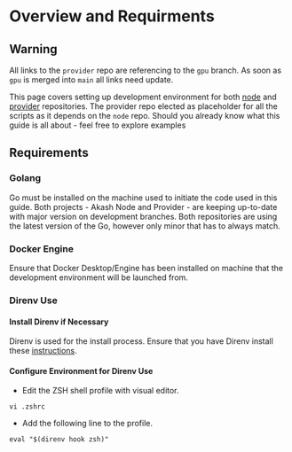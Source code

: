# Overview and Requirments

## Warning

All links to the `provider` repo are referencing to the `gpu` branch. As soon as `gpu` is merged into `main` all links need update.

This page covers setting up development environment for both [node](https://github.com/akash-network/node) and [provider](https://github.com/akash-network/provider) repositories. The provider repo elected as placeholder for all the scripts as it depends on the `node` repo.   Should you already know what this guide is all about - feel free to explore examples

## Requirements

### Golang

Go must be installed on the machine used to initiate the code used in this guide. Both projects - Akash Node and Provider - are keeping up-to-date with major version on development branches. Both repositories are using the latest version of the Go, however only minor that has to always match.

### **Docker Engine**

Ensure that Docker Desktop/Engine has been installed on machine that the development environment will be launched from.

### Direnv Use

#### Install Direnv if Necessary

Direnv is used for the install process.  Ensure that you have Direnv install these [instructions](https://direnv.net/).

#### Configure Environment for Direnv Use

* Edit the ZSH shell profile with visual editor.

```
vi .zshrc
```

* Add the following line to the profile.

```
eval "$(direnv hook zsh)"
```
